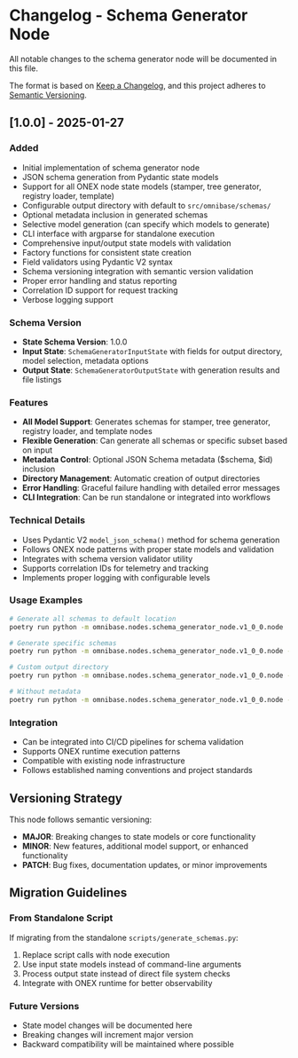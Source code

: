 <!-- === OmniNode:Metadata ===
author: OmniNode Team
copyright: OmniNode.ai
created_at: '2025-05-28T12:40:27.475015'
description: Stamped by ONEX
entrypoint: python://CHANGELOG.md
hash: a5909df562be81774a1a29f005f2e3c277c8fbee2d99de88840c790e4f4dc355
last_modified_at: '2025-05-29T11:50:15.484183+00:00'
lifecycle: active
meta_type: tool
metadata_version: 0.1.0
name: CHANGELOG.md
namespace: omnibase.CHANGELOG
owner: OmniNode Team
protocol_version: 0.1.0
runtime_language_hint: python>=3.11
schema_version: 0.1.0
state_contract: state_contract://default
tools: null
uuid: bdc2ca8a-d6fb-4106-9524-96b117aaa7b1
version: 1.0.0

<!-- === /OmniNode:Metadata === -->


# Changelog - Schema Generator Node

All notable changes to the schema generator node will be documented in this file.

The format is based on [Keep a Changelog](https://keepachangelog.com/en/1.0.0/),
and this project adheres to [Semantic Versioning](https://semver.org/spec/v2.0.0.html).

## [1.0.0] - 2025-01-27

### Added
- Initial implementation of schema generator node
- JSON schema generation from Pydantic state models
- Support for all ONEX node state models (stamper, tree generator, registry loader, template)
- Configurable output directory with default to `src/omnibase/schemas/`
- Optional metadata inclusion in generated schemas
- Selective model generation (can specify which models to generate)
- CLI interface with argparse for standalone execution
- Comprehensive input/output state models with validation
- Factory functions for consistent state creation
- Field validators using Pydantic V2 syntax
- Schema versioning integration with semantic version validation
- Proper error handling and status reporting
- Correlation ID support for request tracking
- Verbose logging support

### Schema Version
- **State Schema Version**: 1.0.0
- **Input State**: `SchemaGeneratorInputState` with fields for output directory, model selection, metadata options
- **Output State**: `SchemaGeneratorOutputState` with generation results and file listings

### Features
- **All Model Support**: Generates schemas for stamper, tree generator, registry loader, and template nodes
- **Flexible Generation**: Can generate all schemas or specific subset based on input
- **Metadata Control**: Optional JSON Schema metadata ($schema, $id) inclusion
- **Directory Management**: Automatic creation of output directories
- **Error Handling**: Graceful failure handling with detailed error messages
- **CLI Integration**: Can be run standalone or integrated into workflows

### Technical Details
- Uses Pydantic V2 `model_json_schema()` method for schema generation
- Follows ONEX node patterns with proper state models and validation
- Integrates with schema version validator utility
- Supports correlation IDs for telemetry and tracking
- Implements proper logging with configurable levels

### Usage Examples
```bash
# Generate all schemas to default location
poetry run python -m omnibase.nodes.schema_generator_node.v1_0_0.node

# Generate specific schemas
poetry run python -m omnibase.nodes.schema_generator_node.v1_0_0.node --models stamper_input stamper_output

# Custom output directory
poetry run python -m omnibase.nodes.schema_generator_node.v1_0_0.node --output-directory custom/schemas

# Without metadata
poetry run python -m omnibase.nodes.schema_generator_node.v1_0_0.node --no-metadata
```

### Integration
- Can be integrated into CI/CD pipelines for schema validation
- Supports ONEX runtime execution patterns
- Compatible with existing node infrastructure
- Follows established naming conventions and project standards

## Versioning Strategy

This node follows semantic versioning:
- **MAJOR**: Breaking changes to state models or core functionality
- **MINOR**: New features, additional model support, or enhanced functionality
- **PATCH**: Bug fixes, documentation updates, or minor improvements

## Migration Guidelines

### From Standalone Script
If migrating from the standalone `scripts/generate_schemas.py`:
1. Replace script calls with node execution
2. Use input state models instead of command-line arguments
3. Process output state instead of direct file system checks
4. Integrate with ONEX runtime for better observability

### Future Versions
- State model changes will be documented here
- Breaking changes will increment major version
- Backward compatibility will be maintained where possible
